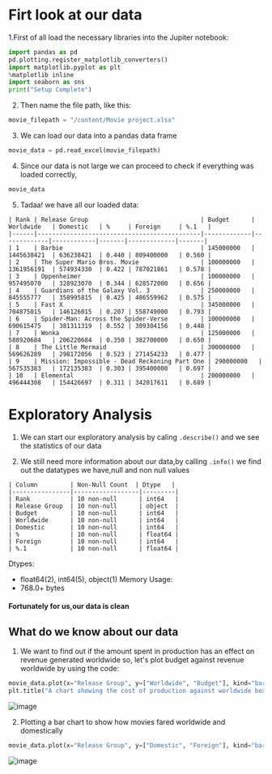 # Firt look at our data
1.First of all load the necessary libraries into the Jupiter notebook:
```Python
import pandas as pd
pd.plotting.register_matplotlib_converters()
import matplotlib.pyplot as plt
%matplotlib inline
import seaborn as sns
print("Setup Complete")
```
2. Then name the file path, like this:
```Python
movie_filepath = "/content/Movie project.xlsx"
```
3. We can load our data into a pandas data frame
```Python
movie_data = pd.read_excel(movie_filepath)
```
4. Since our data is not large we can proceed to check if everything was loaded correctly,
```Python
movie_data
```
5. Tadaa! we have all our loaded data:
```
| Rank | Release Group                               | Budget      | Worldwide   | Domestic   | %     | Foreign     | %.1   |
|------|---------------------------------------------|-------------|-------------|------------|-------|-------------|-------|
| 1    | Barbie                                      | 145000000   | 1445638421  | 636238421  | 0.440 | 809400000   | 0.560 |
| 2    | The Super Mario Bros. Movie                 | 100000000   | 1361956191  | 574934330  | 0.422 | 787021861   | 0.578 |
| 3    | Oppenheimer                                 | 100000000   | 957495070   | 328923070  | 0.344 | 628572000   | 0.656 |
| 4    | Guardians of the Galaxy Vol. 3              | 250000000   | 845555777   | 358995815  | 0.425 | 486559962   | 0.575 |
| 5    | Fast X                                      | 345000000   | 704875015   | 146126015  | 0.207 | 558749000   | 0.793 |
| 6    | Spider-Man: Across the Spider-Verse         | 100000000   | 690615475   | 381311319  | 0.552 | 309304156   | 0.448 |
| 7    | Wonka                                       | 125000000   | 588920684   | 206220684  | 0.350 | 382700000   | 0.650 |
| 8    | The Little Mermaid                          | 300000000   | 569626289   | 298172056  | 0.523 | 271454233   | 0.477 |
| 9    | Mission: Impossible - Dead Reckoning Part One | 290000000   | 567535383   | 172135383  | 0.303 | 395400000   | 0.697 |
| 10   | Elemental                                   | 200000000   | 496444308   | 154426697  | 0.311 | 342017611   | 0.689 |
```

# Exploratory Analysis

1. We can start our exploratory analysis by caling `.describe()` and we see the statistics of our data

2. We still need more information about our data,by calling `.info()` we find out the datatypes we have,null and non null values
```
| Column         | Non-Null Count  | Dtype   |
|----------------|------------------|---------|
| Rank           | 10 non-null      | int64   |
| Release Group  | 10 non-null      | object  |
| Budget         | 10 non-null      | int64   |
| Worldwide      | 10 non-null      | int64   |
| Domestic       | 10 non-null      | int64   |
| %              | 10 non-null      | float64 |
| Foreign        | 10 non-null      | int64   |
| %.1            | 10 non-null      | float64 |
```
Dtypes:
- float64(2), int64(5), object(1)
Memory Usage:
- 768.0+ bytes
#### Fortunately for us,our data is clean 

## What do we know about our data

1. We want to find out if the amount spent in production has an effect on revenue generated worldwide so, let's plot budget against revenue worldwide by using the code:
```Python
movie_data.plot(x="Release Group", y=["Worldwide", "Budget"], kind="bar")
plt.title("A chart showing the cost of production against worldwide box office for each movie")
```
![image](https://github.com/user-attachments/assets/441d42ed-4335-4ec8-9063-3b79979f36be)

2. Plotting a bar chart to show how movies fared worldwide and domestically
```Python
movie_data.plot(x="Release Group", y=["Domestic", "Foreign"], kind="bar")
```
![image](https://github.com/user-attachments/assets/6a3af23d-6aca-447a-9e36-099f79fc960f)





















